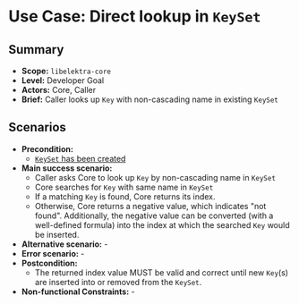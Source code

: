 # Use Case: Direct lookup in `KeySet`

## Summary

- **Scope:** `libelektra-core`
- **Level:** Developer Goal
- **Actors:** Core, Caller
- **Brief:** Caller looks up `Key` with non-cascading name in existing `KeySet`

## Scenarios

- **Precondition:**
  - [`KeySet` has been created](UC_keyset_create.md)
- **Main success scenario:**
  - Caller asks Core to look up `Key` by non-cascading name in `KeySet`
  - Core searches for `Key` with same name in `KeySet`
  - If a matching `Key` is found, Core returns its index.
  - Otherwise, Core returns a negative value, which indicates "not found".
    Additionally, the negative value can be converted (with a well-defined formula) into the index at which the searched `Key` would be inserted.
- **Alternative scenario:** -
- **Error scenario:** -
- **Postcondition:**
  - The returned index value MUST be valid and correct until new `Key`(s) are inserted into or removed from the `KeySet`.
- **Non-functional Constraints:** -
